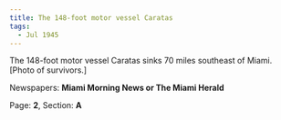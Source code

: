 ```yaml
---  
title: The 148-foot motor vessel Caratas  
tags:  
  - Jul 1945  
---  
```

  
The 148-foot motor vessel Caratas sinks 70 miles southeast of Miami. [Photo of survivors.]  
  
Newspapers: **Miami Morning News or The Miami Herald**  
  
Page: **2**, Section: **A** 
